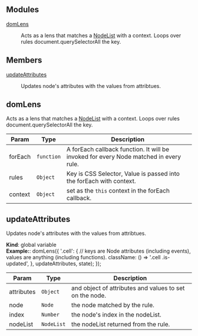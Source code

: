## Modules

<dl>
<dt><a href="#module_domLens">domLens</a></dt>
<dd><p>Acts as a lens that matches a <a href="https://developer.mozilla.org/en-US/docs/Web/API/NodeList">NodeList</a> with a context.
Loops over rules document.querySelectorAll the key.</p>
</dd>
</dl>

## Members

<dl>
<dt><a href="#updateAttributes">updateAttributes</a></dt>
<dd><p>Updates node&#39;s attributes with the values from attribtues.</p>
</dd>
</dl>

<a name="module_domLens"></a>

## domLens
Acts as a lens that matches a [NodeList](https://developer.mozilla.org/en-US/docs/Web/API/NodeList) with a context.
Loops over rules document.querySelectorAll the key.


| Param | Type | Description |
| --- | --- | --- |
| forEach | <code>function</code> | A forEach callback function. It will be invoked for every Node matched in every rule. |
| rules | <code>Object</code> | Key is CSS Selector, Value is passed into the forEach with context. |
| context | <code>Object</code> | set as the `this` context in the forEach callback. |

<a name="updateAttributes"></a>

## updateAttributes
Updates node's attributes with the values from attribtues.

**Kind**: global variable  
**Example:**: domLens({
   '.cell': {
     // keys are Node attributes (including events), values are anything (including functions).
     className: () => '.cell .is-updated',
   }, updateAttributes, state);
 });  

| Param | Type | Description |
| --- | --- | --- |
| attributes | <code>Object</code> | and object of attributes and values to set on the node. |
| node | <code>Node</code> | the node matched by the rule. |
| index | <code>Number</code> | the node's index in the nodeList. |
| nodeList | <code>NodeList</code> | the nodeList returned from the rule. |


